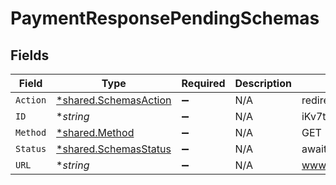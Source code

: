 # PaymentResponsePendingSchemas


## Fields

| Field                                                         | Type                                                          | Required                                                      | Description                                                   | Example                                                       |
| ------------------------------------------------------------- | ------------------------------------------------------------- | ------------------------------------------------------------- | ------------------------------------------------------------- | ------------------------------------------------------------- |
| `Action`                                                      | [*shared.SchemasAction](../../models/shared/schemasaction.md) | :heavy_minus_sign:                                            | N/A                                                           | redirect                                                      |
| `ID`                                                          | **string*                                                     | :heavy_minus_sign:                                            | N/A                                                           | iKv7t5bgt1gg                                                  |
| `Method`                                                      | [*shared.Method](../../models/shared/method.md)               | :heavy_minus_sign:                                            | N/A                                                           | GET                                                           |
| `Status`                                                      | [*shared.SchemasStatus](../../models/shared/schemasstatus.md) | :heavy_minus_sign:                                            | N/A                                                           | awaiting_user_confirmation                                    |
| `URL`                                                         | **string*                                                     | :heavy_minus_sign:                                            | N/A                                                           | www.example.com/payments/finalize                             |